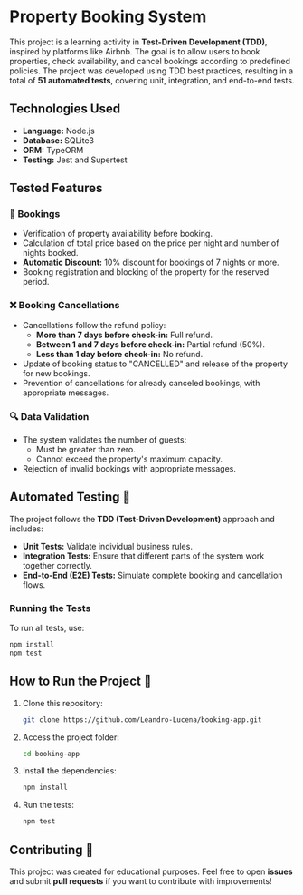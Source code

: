 # Property Booking System

This project is a learning activity in **Test-Driven Development (TDD)**, inspired by platforms like Airbnb. The goal is to allow users to book properties, check availability, and cancel bookings according to predefined policies. The project was developed using TDD best practices, resulting in a total of **51 automated tests**, covering unit, integration, and end-to-end tests.

## Technologies Used

- **Language:** Node.js
- **Database:** SQLite3
- **ORM:** TypeORM
- **Testing:** Jest and Supertest

## Tested Features

### 📌 Bookings

- Verification of property availability before booking.
- Calculation of total price based on the price per night and number of nights booked.
- **Automatic Discount:** 10% discount for bookings of 7 nights or more.
- Booking registration and blocking of the property for the reserved period.

### ❌ Booking Cancellations

- Cancellations follow the refund policy:
  - **More than 7 days before check-in:** Full refund.
  - **Between 1 and 7 days before check-in:** Partial refund (50%).
  - **Less than 1 day before check-in:** No refund.
- Update of booking status to "CANCELLED" and release of the property for new bookings.
- Prevention of cancellations for already canceled bookings, with appropriate messages.

### 🔍 Data Validation

- The system validates the number of guests:
  - Must be greater than zero.
  - Cannot exceed the property's maximum capacity.
- Rejection of invalid bookings with appropriate messages.

## Automated Testing 🧪

The project follows the **TDD (Test-Driven Development)** approach and includes:

- **Unit Tests:** Validate individual business rules.
- **Integration Tests:** Ensure that different parts of the system work together correctly.
- **End-to-End (E2E) Tests:** Simulate complete booking and cancellation flows.

### Running the Tests

To run all tests, use:

```sh
npm install
npm test
```

## How to Run the Project 🚀

1. Clone this repository:
   ```sh
   git clone https://github.com/Leandro-Lucena/booking-app.git
   ```
2. Access the project folder:
   ```sh
   cd booking-app
   ```
3. Install the dependencies:
   ```sh
   npm install
   ```
4. Run the tests:
   ```sh
   npm test
   ```

## Contributing 🤝

This project was created for educational purposes. Feel free to open **issues** and submit **pull requests** if you want to contribute with improvements!
